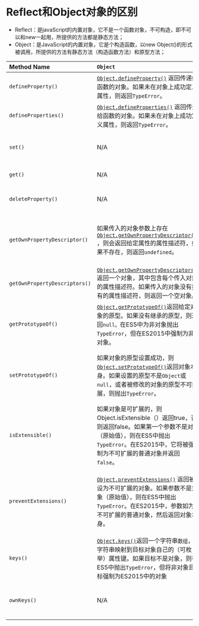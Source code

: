 

# Reflect和Object对象的区别

- Reflect：是javaScript的内置对象，它不是一个函数对象，不可构造，即不可以和new一起用，所提供的方法都是静态方法；
- Object：是JavaScript的内置对象，它是个构造函数，以new Object()的形式被调用，所提供的方法有静态方法（构造函数方法）和原型方法；



| Method Name                   | `Object`                                                     | `Reflect`                                                    |
| :---------------------------- | :----------------------------------------------------------- | :----------------------------------------------------------- |
| `defineProperty()`            | [`Object.defineProperty()`](https://developer.mozilla.org/zh-CN/docs/Web/JavaScript/Reference/Global_Objects/Object/defineProperty) 返回传递给函数的对象。如果未在对象上成功定义属性，则返回`TypeError`。 | 如果在对象上定义了属性，则[`Reflect.defineProperty()`](https://developer.mozilla.org/zh-CN/docs/Web/JavaScript/Reference/Global_Objects/Reflect/defineProperty)返回`true`，否则返回`false`。 |
| `defineProperties()`          | [`Object.defineProperties()`](https://developer.mozilla.org/zh-CN/docs/Web/JavaScript/Reference/Global_Objects/Object/defineProperties) 返回传递给函数的对象。如果未在对象上成功定义属性，则返回`TypeError`。 | N/A                                                          |
| `set()`                       | N/A                                                          | 如果在对象上成功设置了属性，则[`Reflect.set()`](https://developer.mozilla.org/zh-CN/docs/Web/JavaScript/Reference/Global_Objects/Reflect/set)返回`true`，否则返回`false`。如果目标不是`Object`，则抛出`TypeError` |
| `get()`                       | N/A                                                          | [`Reflect.get()`](https://developer.mozilla.org/zh-CN/docs/Web/JavaScript/Reference/Global_Objects/Reflect/get)返回属性的值。如果目标不是`Object`，则抛出`TypeError`。 |
| `deleteProperty()`            | N/A                                                          | 如果属性从对象中删除，则[`Reflect.deleteProperty()`](https://developer.mozilla.org/zh-CN/docs/Web/JavaScript/Reference/Global_Objects/Reflect/deleteProperty)返回`true`，否则返回`false`。 |
| `getOwnPropertyDescriptor()`  | 如果传入的对象参数上存在[`Object.getOwnPropertyDescriptor()`](https://developer.mozilla.org/zh-CN/docs/Web/JavaScript/Reference/Global_Objects/Object/getOwnPropertyDescriptor) ，则会返回给定属性的属性描述符，如果不存在，则返回`undefined`。 | 如果给定属性存在于对象上，则[`Reflect.getOwnPropertyDescriptor()`](https://developer.mozilla.org/zh-CN/docs/Web/JavaScript/Reference/Global_Objects/Reflect/getOwnPropertyDescriptor) 返回给定属性的属性描述符。如果不存在则返回`undefined`，如果传入除对象（原始值）以外的任何东西作为第一个参数，则返回`TypeError` |
| `getOwnPropertyDescriptors()` | [`Object.getOwnPropertyDescriptors()`](https://developer.mozilla.org/zh-CN/docs/Web/JavaScript/Reference/Global_Objects/Object/getOwnPropertyDescriptors) 返回一个对象，其中包含每个传入对象的属性描述符。如果传入的对象没有拥有的属性描述符，则返回一个空对象。 | N/A                                                          |
| `getPrototypeOf()`            | [`Object.getPrototypeOf()`](https://developer.mozilla.org/zh-CN/docs/Web/JavaScript/Reference/Global_Objects/Object/GetPrototypeOf)返回给定对象的原型。如果没有继承的原型，则返回`null。`在ES5中为非对象抛出`TypeError`，但在ES2015中强制为非对象。 | [`Reflect.getPrototypeOf()`](https://developer.mozilla.org/zh-CN/docs/Web/JavaScript/Reference/Global_Objects/Reflect/getPrototypeOf)返回给定对象的原型。如果没有继承的原型，则返回null，并为非对象抛出`TypeError`。 |
| `setPrototypeOf()`            | 如果对象的原型设置成功，则[`Object.setPrototypeOf()`](https://developer.mozilla.org/zh-CN/docs/Web/JavaScript/Reference/Global_Objects/Object/setPrototypeOf)返回对象本身。如果设置的原型不是`Object`或`null`，或者被修改的对象的原型不可扩展，则抛出`TypeError`。 | 如果在对象上成功设置了原型，则[`Reflect.setPrototypeOf()`](https://developer.mozilla.org/zh-CN/docs/Web/JavaScript/Reference/Global_Objects/Reflect/setPrototypeOf) 返回true，否则返回false（包括原型是否不可扩展）。如果传入的目标不是`Object`，或者设置的原型不是`Object`或`null`，则抛出`TypeError`。 |
| `isExtensible()`              | 如果对象是可扩展的，则Object.isExtensible（）返回true，否则返回false。如果第一个参数不是对象（原始值），则在ES5中抛出`TypeError`。在ES2015中，它将被强制为不可扩展的普通对象并返回`false`。 | 如果对象是可扩展的，则[`Reflect.isExtensible()`](https://developer.mozilla.org/zh-CN/docs/Web/JavaScript/Reference/Global_Objects/Reflect/isExtensible) 返回`true`，否则返回`false`。如果第一个参数不是对象（原始值），则抛出`TypeError`。 |
| `preventExtensions()`         | [`Object.preventExtensions()`](https://developer.mozilla.org/zh-CN/docs/Web/JavaScript/Reference/Global_Objects/Object/preventExtensions) 返回被设为不可扩展的对象。如果参数不是对象（原始值），则在ES5中抛出`TypeError`。在ES2015中，参数如为不可扩展的普通对象，然后返回对象本身。 | returns `true` if the object has been made non-extensible, and `false` if it has not. Throws a `TypeError` if the argument is not an object (a primitive).如果对象已变得不可扩展，则[`Reflect.preventExtensions()`](https://developer.mozilla.org/zh-CN/docs/Web/JavaScript/Reference/Global_Objects/Reflect/preventExtensions) 返回`true`，否则返回`false`。如果参数不是对象（原始值），则抛出`TypeError`。 |
| `keys()`                      | [`Object.keys()`](https://developer.mozilla.org/zh-CN/docs/Web/JavaScript/Reference/Global_Objects/Object/keys)返回一个字符串`数组`，该字符串映射到目标对象自己的（可枚举）属性键。如果目标不是对象，则在ES5中抛出`TypeError`，但将非对象目标强制为ES2015中的对象 | N/A                                                          |
| `ownKeys()`                   | N/A                                                          | [`Reflect.ownKeys()`](https://developer.mozilla.org/zh-CN/docs/Web/JavaScript/Reference/Global_Objects/Reflect/ownKeys)返回一个属性名称数组，该属性名称映射到目标对象自己的属性键。如果目标不是`Object`，则抛出`TypeError`。 |